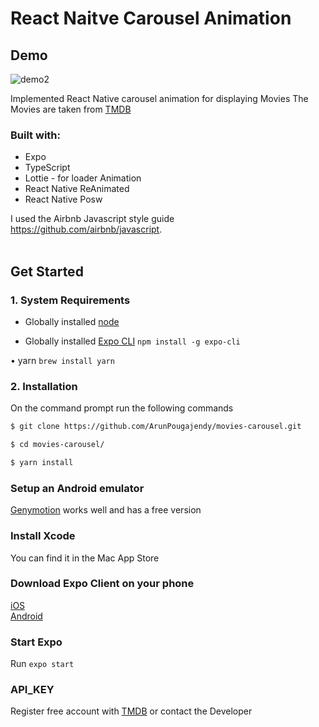 # React Naitve Carousel Animation

## Demo

![demo2](https://user-images.githubusercontent.com/53349433/99206979-ccfa9b00-27e2-11eb-9c05-8c0f9685ac67.gif)

Implemented React Native carousel animation for displaying Movies
The Movies are taken from [TMDB](https://developers.themoviedb.org/)

### Built with:

- Expo
- TypeScript
- Lottie - for loader Animation
- React Native ReAnimated
- React Native Posw

I used the Airbnb Javascript style guide <https://github.com/airbnb/javascript>. <br> <br>

## Get Started

### 1. System Requirements

- Globally installed [node](https://nodejs.org/en/)

- Globally installed [Expo CLI](https://docs.expo.io/versions/latest/workflow/expo-cli/)
  `npm install -g expo-cli`

• yarn
`brew install yarn`

### 2. Installation

On the command prompt run the following commands

```sh
$ git clone https://github.com/ArunPougajendy/movies-carousel.git

$ cd movies-carousel/

$ yarn install
```

### Setup an Android emulator

[Genymotion](https://www.genymotion.com/download/) works well and has a free version

### Install Xcode

You can find it in the Mac App Store

### Download Expo Client on your phone

[iOS](https://apps.apple.com/us/app/expo-client/id982107779)<br>
[Android](https://play.google.com/store/apps/details?id=host.exp.exponent&hl=en_US)

### Start Expo

Run `expo start`

### API_KEY

Register free account with [TMDB](https://developers.themoviedb.org/) or contact the Developer
